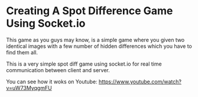 # Creating A Spot Difference Game Using Socket.io
 This game as you guys may know, is a simple game where you given
 two identical images with a few number of hidden differences which
 you have to find them all.

This is a very simple spot diff game using socket.io for real time communication between client and server.

You can see how it woks on Youtube:
https://www.youtube.com/watch?v=uW73MyqgmFU
